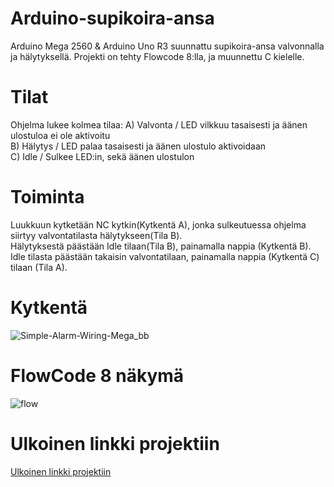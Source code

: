 # Arduino-supikoira-ansa
Arduino Mega 2560 &amp; Arduino Uno R3 suunnattu supikoira-ansa valvonnalla ja hälytyksellä. Projekti on tehty Flowcode 8:lla, ja muunnettu C kielelle.

# Tilat
Ohjelma lukee kolmea tilaa:
A) Valvonta / LED vilkkuu tasaisesti ja äänen ulostuloa ei ole aktivoitu <br>
B) Hälytys / LED palaa tasaisesti ja äänen ulostulo aktivoidaan <br>
C) Idle / Sulkee LED:in, sekä äänen ulostulon <br>

# Toiminta
Luukkuun kytketään NC kytkin(Kytkentä A), jonka sulkeutuessa ohjelma siirtyy valvontatilasta hälytykseen(Tila B). <br>
Hälytyksestä päästään Idle tilaan(Tila B), painamalla nappia (Kytkentä B). <br>
Idle tilasta päästään takaisin valvontatilaan, painamalla nappia (Kytkentä C) tilaan (Tila A).

# Kytkentä
![Simple-Alarm-Wiring-Mega_bb](https://user-images.githubusercontent.com/52996898/79853653-fe3bf580-83d0-11ea-8ad8-a59bfde9761d.png)

# FlowCode 8 näkymä
![flow](https://user-images.githubusercontent.com/52996898/79854002-730f2f80-83d1-11ea-8fa9-406e179db03f.PNG)

# Ulkoinen linkki projektiin
<a Href="https://www.dropbox.com/home/Home/Arduino/Simple-Alarm-S2-W-LED">Ulkoinen linkki projektiin</a>
